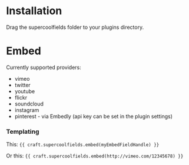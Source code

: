# Installation

Drag the supercoolfields folder to your plugins directory.


# Embed

Currently supported providers:

* vimeo
* twitter
* youtube
* flickr
* soundcloud
* instagram
* pinterest - via Embedly (api key can be set in the plugin settings)


### Templating

This: `{{ craft.supercoolfields.embed(myEmbedFieldHandle) }}`

Or this: `{{ craft.supercoolfields.embed(http://vimeo.com/12345678) }}`
